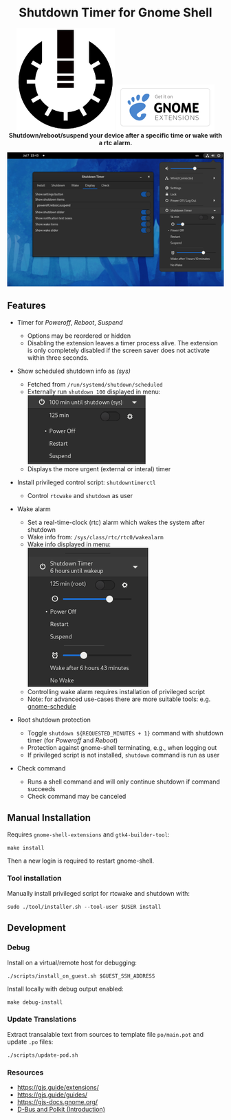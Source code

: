 <h1 align="center">Shutdown Timer for Gnome Shell</h1>
<p align="center">
  <img alt="Shutdown Timer Icon" width="228" src="data/img/icon.svg"/>
  <a href="https://extensions.gnome.org/extension/4372/shutdowntimer/">
    <img alt="Get it on GNOME Extensions" width="228" src="https://raw.githubusercontent.com/andyholmes/gnome-shell-extensions-badge/master/get-it-on-ego.svg?sanitize=true"/>
  </a>
  <br/>
  <b>Shutdown/reboot/suspend your device after a specific time or wake with a rtc alarm.</b>
</p>

![Screenshot](data/img//screenshot.png)

## Features

- Timer for _Poweroff_, _Reboot_, _Suspend_

  - Options may be reordered or hidden
  - Disabling the extension leaves a timer process alive. The extension is only completely disabled if the screen saver does not activate within three seconds.

- Show scheduled shutdown info as _(sys)_

  - Fetched from `/run/systemd/shutdown/scheduled`
  - Externally run `shutdown 100` displayed in menu: <br/>![externalScheduleMenu](data/img/externalScheduleFeature.png)
  - Displays the more urgent (external or interal) timer

- Install privileged control script: `shutdowntimerctl`

  - Control `rtcwake` and `shutdown` as user

- Wake alarm

  - Set a real-time-clock (rtc) alarm which wakes the system after shutdown
  - Wake info from: `/sys/class/rtc/rtc0/wakealarm`
  - Wake info displayed in menu: <br/>![wakeInfoMenu](data/img/wakeInfoFeature.png)
  - Controlling wake alarm requires installation of privileged script
  - Note: for advanced use-cases there are more suitable tools: e.g. [gnome-schedule](https://gitlab.gnome.org/GNOME/gnome-schedule)

- Root shutdown protection

  - Toggle `shutdown ${REQUESTED_MINUTES + 1}` command with shutdown timer (for _Poweroff_ and _Reboot_)
  - Protection against gnome-shell terminating, e.g., when logging out
  - If privileged script is not installed, `shutdown` command is run as user

- Check command
  - Runs a shell command and will only continue shutdown if command succeeds
  - Check command may be canceled

## Manual Installation

Requires `gnome-shell-extensions` and `gtk4-builder-tool`:

```(shell)
make install
```

Then a new login is required to restart gnome-shell.

### Tool installation

Manually install privileged script for rtcwake and shutdown with:

```(shell)
sudo ./tool/installer.sh --tool-user $USER install
```

## Development

### Debug

Install on a virtual/remote host for debugging:

```(shell)
./scripts/install_on_guest.sh $GUEST_SSH_ADDRESS
```

Install locally with debug output enabled:

```(shell)
make debug-install
```

### Update Translations

Extract transalable text from sources to template file `po/main.pot` and update `.po` files:

```(shell)
./scripts/update-pod.sh
```

### Resources

- https://gjs.guide/extensions/
- https://gjs.guide/guides/
- https://gjs-docs.gnome.org/
- [D-Bus and Polkit (Introduction)](https://venam.nixers.net/blog/unix/2020/07/06/dbus-polkit.html)
